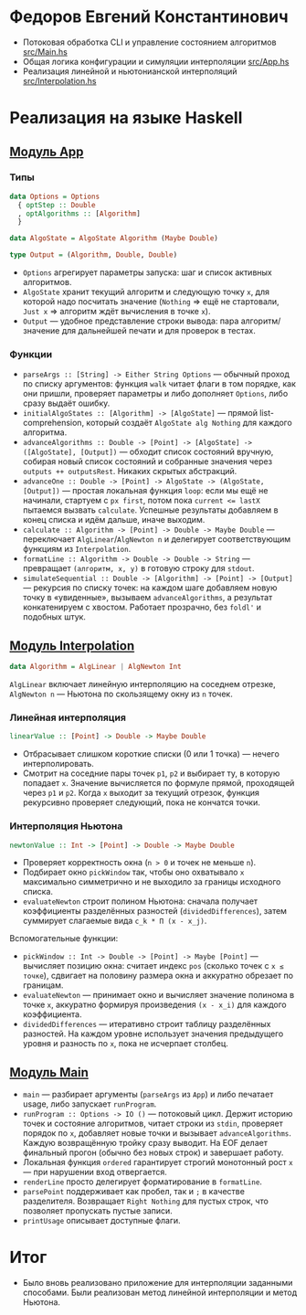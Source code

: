 # Федоров Евгений Константинович
- Потоковая обработка CLI и управление состоянием алгоритмов [src/Main.hs](src/Main.hs)
- Общая логика конфигурации и симуляции интерполяции [src/App.hs](src/App.hs)
- Реализация линейной и ньютонианской интерполяций [src/Interpolation.hs](src/Interpolation.hs)

# Реализация на языке Haskell

## [Модуль App](src/App.hs)

### Типы
```haskell
data Options = Options
  { optStep :: Double
  , optAlgorithms :: [Algorithm]
  }

data AlgoState = AlgoState Algorithm (Maybe Double)

type Output = (Algorithm, Double, Double)
```
- `Options` агрегирует параметры запуска: шаг и список активных алгоритмов.
- `AlgoState` хранит текущий алгоритм и следующую точку `x`, для которой надо посчитать значение (`Nothing` ⇒ ещё не стартовали, `Just x` ⇒ алгоритм ждёт вычисления в точке `x`).
- `Output` — удобное представление строки вывода: пара алгоритм/значение для дальнейшей печати и для проверок в тестах.

### Функции
- `parseArgs :: [String] -> Either String Options` — обычный проход по списку аргументов: функция `walk` читает флаги в том порядке, как они пришли, проверяет параметры и либо дополняет `Options`, либо сразу выдаёт ошибку.
- `initialAlgoStates :: [Algorithm] -> [AlgoState]` — прямой list-comprehension, который создаёт `AlgoState alg Nothing` для каждого алгоритма.
- `advanceAlgorithms :: Double -> [Point] -> [AlgoState] -> ([AlgoState], [Output])` — обходит список состояний вручную, собирая новый список состояний и собранные значения через `outputs ++ outputsRest`. Никаких скрытых абстракций.
- `advanceOne :: Double -> [Point] -> AlgoState -> (AlgoState, [Output])` — простая локальная функция `loop`: если мы ещё не начинали, стартуем с `px first`, потом пока `current <= lastX` пытаемся вызвать `calculate`. Успешные результаты добавляем в конец списка и идём дальше, иначе выходим.
- `calculate :: Algorithm -> [Point] -> Double -> Maybe Double` — переключает `AlgLinear`/`AlgNewton n` и делегирует соответствующим функциям из `Interpolation`.
- `formatLine :: Algorithm -> Double -> Double -> String` — превращает `(алгоритм, x, y)` в готовую строку для `stdout`.
- `simulateSequential :: Double -> [Algorithm] -> [Point] -> [Output]` — рекурсия по списку точек: на каждом шаге добавляем новую точку в «увиденные», вызываем `advanceAlgorithms`, а результат конкатенируем с хвостом. Работает прозрачно, без `foldl'` и подобных штук.

## [Модуль Interpolation](src/Interpolation.hs)

```haskell
data Algorithm = AlgLinear | AlgNewton Int
```
`AlgLinear` включает линейную интерполяцию на соседнем отрезке, `AlgNewton n` — Ньютона по скользящему окну из `n` точек.

### Линейная интерполяция
```haskell
linearValue :: [Point] -> Double -> Maybe Double
```
- Отбрасывает слишком короткие списки (0 или 1 точка) — нечего интерполировать.
- Смотрит на соседние пары точек `p1`, `p2` и выбирает ту, в которую попадает `x`. Значение вычисляется по формуле прямой, проходящей через `p1` и `p2`. Когда `x` выходит за текущий отрезок, функция рекурсивно проверяет следующий, пока не кончатся точки.

### Интерполяция Ньютона
```haskell
newtonValue :: Int -> [Point] -> Double -> Maybe Double
```
- Проверяет корректность окна (`n > 0` и точек не меньше `n`).
- Подбирает окно `pickWindow` так, чтобы оно охватывало `x` максимально симметрично и не выходило за границы исходного списка.
- `evaluateNewton` строит полином Ньютона: сначала получает коэффициенты разделённых разностей (`dividedDifferences`), затем суммирует слагаемые вида `c_k * Π (x - x_j)`.

Вспомогательные функции:
- `pickWindow :: Int -> Double -> [Point] -> Maybe [Point]` — вычисляет позицию окна: считает индекс `pos` (сколько точек с `x ≤ точке`), сдвигает на половину размера окна и аккуратно обрезает по границам.
- `evaluateNewton` — принимает окно и вычисляет значение полинома в точке `x`, аккуратно формируя произведения `(x - x_i)` для каждого коэффициента.
- `dividedDifferences` — итеративно строит таблицу разделённых разностей. На каждом уровне использует значения предыдущего уровня и разность по `x`, пока не исчерпает столбец.

## [Модуль Main](src/Main.hs)

- `main` — разбирает аргументы (`parseArgs` из `App`) и либо печатает usage, либо запускает `runProgram`.
- `runProgram :: Options -> IO ()` — потоковый цикл. Держит историю точек и состояние алгоритмов, читает строки из `stdin`, проверяет порядок по `x`, добавляет новые точки и вызывает `advanceAlgorithms`. Каждую возвращённую тройку сразу выводит. На EOF делает финальный прогон (обычно без новых строк) и завершает работу.
- Локальная функция `ordered` гарантирует строгий монотонный рост `x` — при нарушении вход отвергается.
- `renderLine` просто делегирует форматирование в `formatLine`.
- `parsePoint` поддерживает как пробел, так и `;` в качестве разделителя. Возвращает `Right Nothing` для пустых строк, что позволяет пропускать пустые записи.
- `printUsage` описывает доступные флаги.

# Итог
- Было вновь реализовано приложение для интерполяции заданными способами. Были реализован метод линейной интерполяции и метод Ньютона.